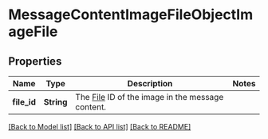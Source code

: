 # MessageContentImageFileObjectImageFile

## Properties

Name | Type | Description | Notes
------------ | ------------- | ------------- | -------------
**file_id** | **String** | The [File](/docs/api-reference/files) ID of the image in the message content. | 

[[Back to Model list]](../README.md#documentation-for-models) [[Back to API list]](../README.md#documentation-for-api-endpoints) [[Back to README]](../README.md)


